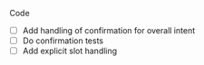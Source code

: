 Code
- [ ] Add handling of confirmation for overall intent
- [ ] Do confirmation tests
- [ ] Add explicit slot handling
